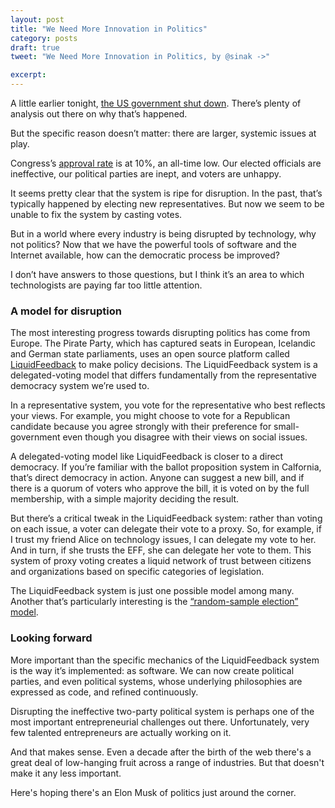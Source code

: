 ```yaml
---
layout: post
title: "We Need More Innovation in Politics"
category: posts
draft: true
tweet: "We Need More Innovation in Politics, by @sinak ->"

excerpt: 
---
```


 A little earlier tonight, [the US government shut down](http://www.washingtonpost.com/politics/washington-braces-for-the-first-shutdown-of-the-national-government-in-17-years/2013/09/30/977ebca2-29bd-11e3-97a3-ff2758228523_story.html). There’s plenty of analysis out there on why that’s happened. 

 But the specific reason doesn’t matter: there are larger, systemic issues at play. 

 Congress’s [approval rate](http://www.cnn.com/2013/09/30/politics/cnn-poll-congress-approval/index.html) is at 10%, an all-time low. Our elected officials are ineffective, our political parties are inept, and voters are unhappy. 

It seems pretty clear that the system is ripe for disruption. In the past, that’s typically happened by electing new representatives. But now we seem to be unable to fix the system by casting votes. 

But in a world where every industry is being disrupted by technology, why not politics? Now that we have the powerful tools of software and the Internet available, how can the democratic process be improved?

I don’t have answers to those questions, but I think it’s an area to which technologists are paying far too little attention. 

### A model for disruption

The most interesting progress towards disrupting politics has come from Europe. The Pirate Party, which has captured seats in European, Icelandic and German state parliaments, uses an open source platform called [LiquidFeedback](http://liquidfeedback.org/) to make policy decisions. The LiquidFeedback system is a delegated-voting model that differs fundamentally  from the representative democracy system we’re used to. 

In a representative system, you vote for the representative who best reflects your views. For example, you might choose to vote for a Republican candidate because you agree strongly with their preference for small-government even though you disagree with their views on social issues.

A delegated-voting model like LiquidFeedback is closer to a direct democracy. If you’re familiar with the ballot proposition system in Calfornia, that’s direct democracy in action. Anyone can suggest a new bill, and if there is a quorum of voters who approve the bill, it is voted on by the full membership, with a simple majority deciding the result.

But there’s a critical tweak in the LiquidFeedback system: rather than  voting on each issue, a voter can delegate their vote to a proxy. So, for example, if I trust my friend Alice on technology issues, I can delegate my vote to her. And in turn, if she trusts the EFF, she can delegate her vote to them. This system of proxy voting creates a liquid network of trust between citizens and organizations based on specific categories of legislation.

The LiquidFeedback system is just one possible model among many. Another that’s particularly interesting is the [“random-sample election” model](http://www.wired.com/opinion/2012/05/st_essay_voting/).  

### Looking forward

More important than the specific mechanics of the LiquidFeedback system is the way it’s implemented: as software. We can now create political parties, and even political systems, whose underlying philosophies are expressed as code, and refined continuously. 

Disrupting the ineffective two-party political system is perhaps one of the most important entrepreneurial challenges out there. Unfortunately, very few talented entrepreneurs are actually working on it. 

And that makes sense. Even a decade after the birth of the web there's a great deal of low-hanging fruit across a range of industries. But that doesn't make it any less important.

Here's hoping there's an Elon Musk of politics just around the corner.

<br /><br />

